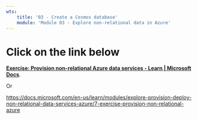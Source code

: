 ```yaml
---
wts:
    title: '03 - Create a Cosmos database'
    module: 'Module 03 - Explore non-relational data in Azure'
---
```


# Click on the link below

 [**Exercise: Provision non-relational Azure data services - Learn | Microsoft Docs**](https://docs.microsoft.com/en-us/learn/modules/explore-provision-deploy-non-relational-data-services-azure/7-exercise-provision-non-relational-azure).

Or 

https://docs.microsoft.com/en-us/learn/modules/explore-provision-deploy-non-relational-data-services-azure/7-exercise-provision-non-relational-azure
